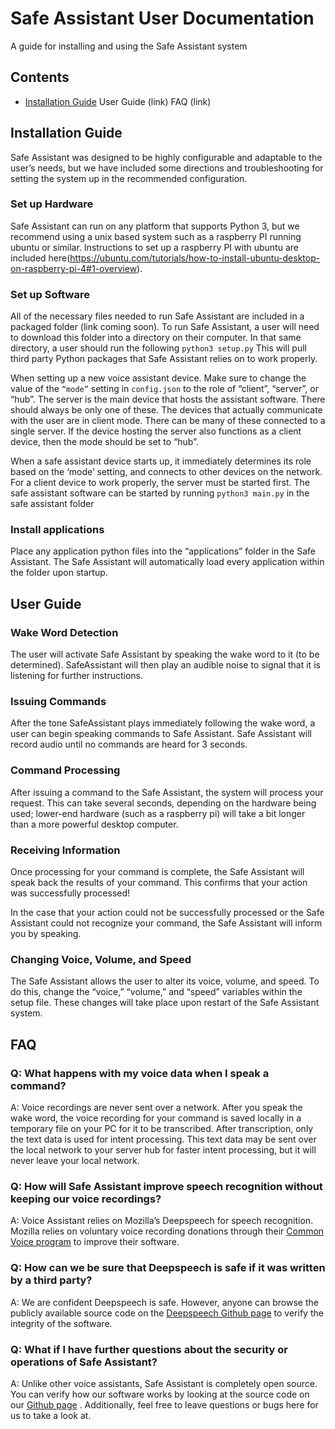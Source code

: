 # Safe Assistant User Documentation

A guide for installing and using the Safe Assistant system

## Contents

- [Installation Guide](#installation-guide)
User Guide (link)
FAQ (link)

## Installation Guide

Safe Assistant was designed to be highly configurable and adaptable to the user’s needs, but we have included some directions and troubleshooting  for setting the system up in the recommended configuration.

### Set up Hardware

Safe Assistant can run on any platform that supports Python 3, but we recommend using a unix based system such as a raspberry PI running ubuntu or similar. Instructions to set up a raspberry PI with ubuntu are included here(https://ubuntu.com/tutorials/how-to-install-ubuntu-desktop-on-raspberry-pi-4#1-overview). 

### Set up Software

All of the necessary files needed to run Safe Assistant are included in a packaged folder (link coming soon). To run Safe Assistant, a user will need to download this folder into a directory on their computer. In that same directory, a user should run the following 
`python3 setup.py` This will pull third party Python packages that Safe Assistant relies on to work properly.

When setting up a new voice assistant device. Make sure to change the value of the `“mode”` setting in `config.json` to the role of “client”, “server”, or “hub”. The server is the main device that hosts the assistant software. There should always be only one of these. The devices that actually communicate with the user are in client mode. There can be many of these connected to a single server. If the device hosting the server also functions as a client device, then the mode should be set to “hub”.

When a safe assistant device starts up, it immediately determines its role based on the ‘mode’ setting, and connects to other devices on the network. For a client device to work properly, the server must be started first. The safe assistant software can be started by running `python3 main.py` in the safe assistant folder

### Install applications

Place any application python files into the “applications” folder in the Safe Assistant. The Safe Assistant will automatically load every application within the folder upon startup.

## User Guide


### Wake Word Detection

The user will activate Safe Assistant by speaking the wake word to it (to be determined). SafeAssistant will then play an audible noise to signal that it is listening for further instructions. 

### Issuing Commands

After the tone SafeAssistant plays immediately following the wake word, a user can begin speaking commands to Safe Assistant. Safe Assistant will record audio until no commands are heard for 3 seconds.

### Command Processing

After issuing a command to the Safe Assistant, the system will process your request. This can take several seconds, depending on the hardware being used; lower-end hardware (such as a raspberry pi) will take a bit longer than a more powerful desktop computer.

### Receiving Information

Once processing for your command is complete, the Safe Assistant will speak back the results of your command. This confirms that your action was successfully processed!

In the case that your action could not be successfully processed or the Safe Assistant could not recognize your command, the Safe Assistant will inform you by speaking.

### Changing Voice, Volume, and Speed

The Safe Assistant allows the user to alter its voice, volume, and speed. To do this, change the “voice,” “volume,” and “speed” variables within the setup file. These changes will take place upon restart of the Safe Assistant system.

## FAQ

### Q: What happens with my voice data when I speak a command?
A: Voice recordings are never sent over a network. After you speak the wake word, the voice recording for your command is saved locally in a temporary file on your PC for it to be transcribed. After transcription, only the text data is used for intent processing. This text data may be sent over the local network to your server hub for faster intent processing, but it will never leave your local network. 

### Q: How will Safe Assistant improve speech recognition without keeping our voice recordings?
A: Voice Assistant relies on Mozilla’s Deepspeech for speech recognition. Mozilla relies on voluntary voice recording donations through their [Common Voice program](https://commonvoice.mozilla.org/en) to improve their software. 

### Q: How can we be sure that Deepspeech is safe if it was written by a third party?
A: We are confident Deepspeech is safe. However, anyone can browse the publicly available source code on the [Deepspeech Github page](https://github.com/mozilla/DeepSpeech) to verify the integrity of the software. 

### Q: What if I have further questions about the security or operations of Safe Assistant?
A: Unlike other voice assistants, Safe Assistant is completely open source. You can verify how our software works by looking at the source code on our [Github page](https://github.com/Senior-Design-2020-2021/SafeAssistant) . Additionally, feel free to leave questions or bugs here for us to take a look at. 
